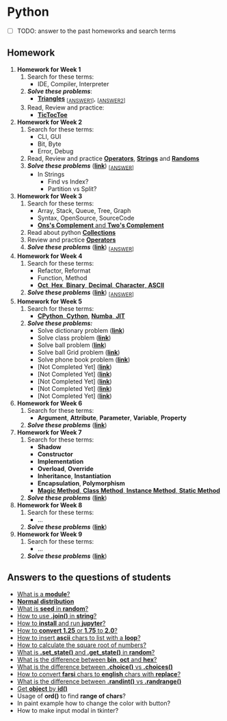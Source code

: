 # Python
- [ ] TODO: answer to the past homeworks and search terms
## Homework

1. **Homework for Week 1**
   1. Search for these terms:
      - IDE, Compiler, Interpreter
   1. ***Solve these problems***:
      - [**Triangles**](/exercises/01/easy-01-triangle.py) <sub>[[ANSWER1](/exercises/01/easy-01-triangle-answer.py)]</sub>, <sub>[[ANSWER2](/exercises/01/easy-01-triangle-answer2.py)]</sub>
   1. Read, Review and practice:
      - [**TicTocToe**](/exercises/01/hard-01-xo-game.py)
2. **Homework for Week 2**
   1. Search for these terms:
      - CLI, GUI
      - Bit, Byte
      - Error, Debug
   2. Read, Review and practice [**Operators**](/lessons/python/concepts/operators), [**Strings**](/lessons/python/concepts/string/) and [**Randoms**](/lessons/python/concepts/random/)
   3. ***Solve these problems*** ([**link**](/exercises/exercise-general-week-02.py)) <sub>[[ANSWER](/exercises/exercise-general-week-02-answer.py)]</sub>
      - In Strings
        - Find vs Index?
        - Partition vs Split?
3. **Homework for Week 3**
   1. Search for these terms:
      - Array, Stack, Queue, Tree, Graph
      - Syntax, OpenSource, SourceCode
      - [**Ons's Complement** and **Two's Complement**](/lessons/data-structure/ones-twos-complement.py)
   2. Read about python [**Collections**](/lessons/python/concepts/collections/)
   3. Review and practice [**Operators**](/lessons/python/concepts/operators)
   4. ***Solve these problems*** ([**link**](/exercises/exercise-general-week-03.py)) <sub>[[ANSWER](/exercises/exercise-general-week-03-answer.py)]</sub>
4. **Homework for Week 4**
   1. Search for these terms:
      - Refactor, Reformat
      - Function, Method
      - [**Oct**, **Hex**, **Binary**, **Decimal**, **Character**, **ASCII**](/lessons/algorithm/base/base-of-numbers.py)
   2. ***Solve these problems*** ([**link**](/exercises/exercise-general-week-04.py)) <sub>[[ANSWER](/exercises/exercise-general-week-04-answer.py)]</sub>
5. **Homework for Week 5**
   1. Search for these terms:
      - [**CPython**, **Cython**](/lessons/python/runtimes/test-cython.py), [**Numba**, **JIT**](/lessons/python/runtimes/test-numba.py)
   2. ***Solve these problems:***
      - Solve dictionary problem ([**link**](/exercises/exercise-general-week-05-01.py))
      - Solve class problem ([**link**](/exercises/exercise-general-week-05-02.py))
      - Solve ball problem ([**link**](/exercises/exercise-general-week-05-03.py))
      - Solve ball Grid problem ([**link**](/exercises/exercise-general-week-05-04.py))
      - Solve phone book problem ([**link**](/exercises/exercise-general-week-05-05.py))
      - [Not Completed Yet] ([**link**](/exercises/exercise-general-week-05-06.py))
      - [Not Completed Yet] ([**link**](/exercises/exercise-general-week-05-07.py))
      - [Not Completed Yet] ([**link**](/exercises/exercise-general-week-05-08.py))
      - [Not Completed Yet] ([**link**](/exercises/exercise-general-week-05-09.py))
      - [Not Completed Yet] ([**link**](/exercises/exercise-general-week-05-10.py))
6. **Homework for Week 6**
   1. Search for these terms:
      - **Argument**, **Attribute**, **Parameter**, **Variable**, **Property**
   2. ***Solve these problems*** ([**link**](/exercises/exercise-general-week-06.py))
7. **Homework for Week 7**
   1. Search for these terms:
      - **Shadow**
      - **Constructor**
      - **Implementation**
      - **Overload**, **Override**
      - **Inheritance**, **Instantiation**
      - **Encapsulation**, **Polymorphism**
      - [**Magic Method**, **Class Method**, **Instance Method**, **Static Method**](/lessons/python/concepts/object-oriented/types-of-methods.py)
   2. ***Solve these problems*** ([**link**](/exercises/exercise-general-week-07.py))
8. **Homework for Week 8**
   1. Search for these terms:
      - ...
   2. ***Solve these problems*** ([**link**](/exercises/exercise-general-week-08.py))
9. **Homework for Week 9**
   1. Search for these terms:
      - ...
   2. ***Solve these problems*** ([**link**](/exercises/exercise-general-week-09.py))

## Answers to the questions of students
- [What is a **module**?](/students/questions/module-import.py)
- [**Normal** **distribution**](/students/statistics/distribution/normal-distribution.py)
- [What is **seed** in **random**?](/students/questions/random-seed.py)
- [How to use **.join()** in **string**?](/students/questions/string-join.py)
- [How to **install** and run **jupyter**?](/lessons/python/installation/README-FARSI.md)
- [How to **convert 1.25** or **1.75** to **2.0**?](/students/questions/math-ceil.py)
- [How to insert **ascii** chars to list with a **loop**?](/students/questions/string-ascii-loop.py)
- [How to calculate the square root of numbers?](/students/questions/math-sqrt.py)
- [What is **.set_state()** and **.get_state()** in **random**?](/students/questions/random-get-set-state.py)
- [What is the difference between **bin**, **oct** and **hex**?](/lessons/algorithm/base/base-of-numbers.py)
- [What is the difference between **.choice()** vs **.choices()**](/students/questions/random-choice-vs-choices.py)
- [How to convert **farsi** chars to **english** chars with **replace**?](/students/questions/string-replace-english-numbers.py)
- [What is the difference between **.randint()** vs **.randrange()**](/students/questions/random-randint-vs-randrange.py)
- [Get **object** by **id()**](/students/questions/object-get-by-id.py)
- Usage of **ord()** to find **range of chars**?
- In paint example how to change the color with button?
- How to make input modal in tkinter?
